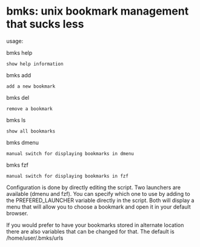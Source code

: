 # bmks: unix bookmark management that sucks less

usage:

bmks help

	show help information

bmks add <url>

	add a new bookmark

bmks del

	remove a bookmark

bmks ls

	show all bookmarks

bmks dmenu

	manual switch for displaying bookmarks in dmenu

bmks fzf

	manual switch for displaying bookmarks in fzf

Configuration is done by directly editing the script. Two launchers are available (dmenu and fzf). You can specify which one to use by adding to the PREFERED_LAUNCHER variable directly in the script. Both will display a menu that will allow you to choose a bookmark and open it in your default browser.

If you would prefer to have your bookmarks stored in alternate location there are also variables that can be changed for that. The default is /home/user/.bmks/urls
